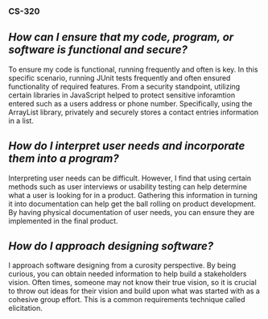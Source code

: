 ### **CS-320**

## _How can I ensure that my code, program, or software is functional and secure?_
To ensure my code is functional, running frequently and often is key. In this specific scenario, running JUnit tests frequently and often ensured functionality of required features. From a security standpoint, utilizing certain libraries in JavaScript helped to protect sensitive inforamtion entered such as a users address or phone number. Specifically, using the ArrayList library, privately and securely stores a contact entries information in a list.

## _How do I interpret user needs and incorporate them into a program?_
Interpreting user needs can be difficult. However, I find that using certain methods such as user interviews or usability testing can help determine what a user is looking for in a product. Gathering this information in turning it into documentation can help get the ball rolling on product development. By having physical documentation of user needs, you can ensure they are implemented in the final product. 

## _How do I approach designing software?_
I approach software designing from a curosity perspective. By being curious, you can obtain needed information to help build a stakeholders vision. Often times, someone may not know their true vision, so it is crucial to throw out ideas for their vision and build upon what was started with as a cohesive group effort. This is a common requirements technique called elicitation.
